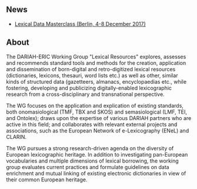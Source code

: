 ## News

- [Lexical Data Masterclass (Berlin, 4-8 December 2017)](/Pages/LexMC-Berlin.md)

## About

The DARIAH-ERIC Working Group "Lexical Resources" explores, assesses and recommends standard tools and methods for the creation, application and dissemination of born-digital and retro-digitized lexical resources (dictionaries, lexicons, thesauri, word lists etc.) as well as other, similar kinds of structured data (gazetteers, almanacs, encyclopaedias etc., while fostering, developing and publicizing digitally-enabled lexicographic research from a cross-disciplinary and transnational perspective.

The WG focuses on the application and explication of existing standards, both onomasiological (TMF, TBX and SKOS) and semasiological (LMF, TEI, and Ontolex); draws upon the expertise of various DARIAH partners who are active in this field; and collaborates with relevant external projects and associations, such as the European Network of e-Lexicography (ENeL) and CLARIN.

The WG pursues a strong research-driven agenda on the diversity of European lexicographic heritage. In addition to investigating pan-European vocabularies and multiple dimensions of lexical borrowing, the working group evaluates current practices and formulate guidelines on data enrichment and mutual linking of existing electronic dictionaries in view of their common European heritage.
